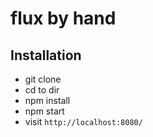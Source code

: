 # flux by hand


## Installation

* git clone
* cd to dir
* npm install
* npm start
* visit `http://localhost:8080/`
